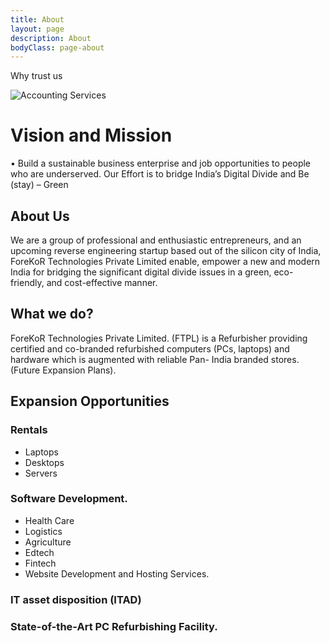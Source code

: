 ```yaml
---
title: About
layout: page
description: About
bodyClass: page-about
---
```


Why trust us

![Accounting Services](/images/thom-holmes-Lrfw0U_o9I0-unsplash.jpg)

# Vision and Mission 

•	Build a sustainable business enterprise and job opportunities to people who are underserved. 
Our Effort is to bridge India’s Digital Divide and Be (stay) – Green


## About Us

We are a group of professional and enthusiastic entrepreneurs, and an upcoming reverse engineering startup based out of the silicon city of India, ForeKoR Technologies Private Limited enable, empower a new and modern India for bridging the significant digital divide issues in a green, eco-friendly, and cost-effective manner.


## What we do?

ForeKoR Technologies Private Limited. (FTPL) is a Refurbisher providing certified and co-branded refurbished computers (PCs, laptops) and hardware which is augmented with reliable Pan- India branded stores. (Future Expansion Plans).

## Expansion Opportunities

### Rentals

-	Laptops
- Desktops
- Servers

### Software Development.

- Health Care
- Logistics
- Agriculture
- Edtech
- Fintech 
- Website Development and Hosting Services.

### IT asset disposition (ITAD)

### State-of-the-Art PC Refurbishing Facility.

